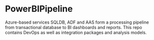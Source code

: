 # PowerBIPipeline
Azure-based services SQLDB, ADF and AAS form a processing pipeline from transactional database to BI dashboards and reports. This repo contains DevOps as well as integration packages and analysis models.
